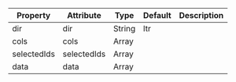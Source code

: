 | Property    | Attribute   | Type   | Default | Description |
| ----------- | ----------- | ------ | ------- | ----------- |
| dir         | dir         | String | ltr     |             |
| cols        | cols        | Array  |         |             |
| selectedIds | selectedIds | Array  |         |             |
| data        | data        | Array  |         |             |

